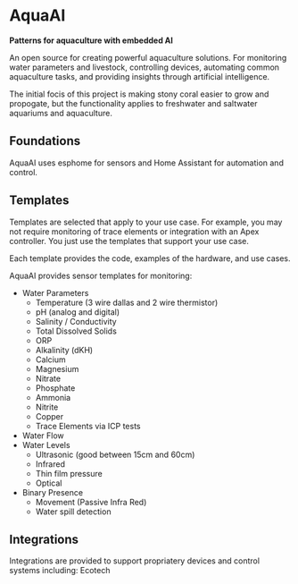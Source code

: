 # AquaAI
**Patterns for aquaculture with embedded AI**

An open source for creating powerful aquaculture solutions. For monitoring water parameters and livestock, controlling devices, automating common aquaculture tasks, and providing insights through artificial intelligence.

The initial focis of this project is making stony coral easier to grow and propogate, but the functionality applies to freshwater and saltwater aquariums and aquaculture.

## Foundations
AquaAI uses esphome for sensors and Home Assistant for automation and control. 

## Templates
Templates are selected that apply to your use case. For example, you may not require monitoring of trace elements or integration with an Apex controller. You just use the templates that support your use case.

Each template provides the code, examples of the hardware, and use cases.

AquaAI provides sensor templates for monitoring:
  - Water Parameters
      * Temperature (3 wire dallas and 2 wire thermistor)
      * pH (analog and digital)
      * Salinity / Conductivity
      * Total Dissolved Solids
      * ORP
      * Alkalinity (dKH)
      * Calcium
      * Magnesium
      * Nitrate
      * Phosphate
      * Ammonia
      * Nitrite
      * Copper
      * Trace Elements via ICP tests
  - Water Flow
  - Water Levels
      * Ultrasonic (good between 15cm and 60cm)
      * Infrared
      * Thin film pressure
      * Optical
  - Binary Presence
      * Movement (Passive Infra Red)
      * Water spill detection
  
## Integrations 
Integrations are provided to support propriatery devices and control systems including:
  Ecotech
  
